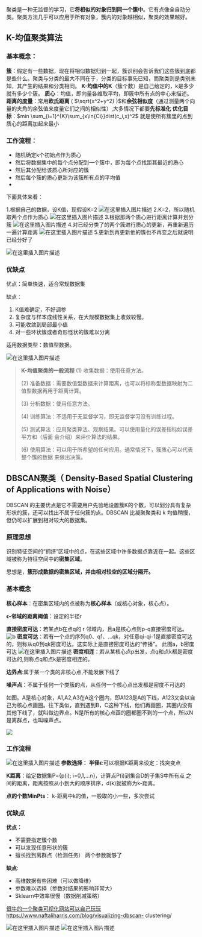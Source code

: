 ﻿聚类是一种无监督的学习，它**将相似的对象归到同一个簇中**。它有点像全自动分类。聚类方法几乎可以应用于所有对象，簇内的对象越相似，聚类的效果越好。

## K-均值聚类算法
### **基本概念**：
**簇**：假定有一些数据，现在将相似数据归到一起，簇识别会告诉我们这些簇到底都是些什么。聚类与分类的最大不同在于，分类的目标事先已知，而聚类则是类别未知，其产生的结果和分类相同。
**K-均值中的K**（簇个数）是自己给定的，k是多少就有多少个簇。
**质心**：均值，即向量各维取平均，即簇中所有点的中心来描述。
**距离的度量**：常用**欧氏距离** ( $\sqrt{x^2+y^2} )$和**余弦相似度**（通过测量两个向量的夹角的余弦值来度量它们之间的相似性）,大多情况下都要**先标准化**
**优化目标**：$min \sum_{i=1}^{K}\sum_{x\in{Ci}}dist(c_i,x)^2$   就是使所有簇里的点到质心的距离加起来最小





### **工作流程：**
- 随机确定k个初始点作为质心
- 然后将数据集中的每个点分配到一个簇中，即为每个点找距其最近的质心
- 然后其分配给该质心所对应的簇
- 然后每个簇的质心更新为该簇所有点的平均值
- 
下面具体来看：

1.根据自己的数据，设K值，现假设K=2
![在这里插入图片描述](https://img-blog.csdnimg.cn/20200525234120221.png)
2.K=2，所以随机取两个点作为质心
![在这里插入图片描述](https://img-blog.csdnimg.cn/20200525234256153.png)
3.根据那两个质心进行距离计算并划分簇
![在这里插入图片描述](https://img-blog.csdnimg.cn/20200525234414336.png)
4.对已经分类了的两个簇进行质心的更新，再重新遍历一遍计算距离
![在这里插入图片描述](https://img-blog.csdnimg.cn/20200525234608281.png?x-oss-process=image/watermark,type_ZmFuZ3poZW5naGVpdGk,shadow_10,text_aHR0cHM6Ly9ibG9nLmNzZG4ubmV0L3dlaXhpbl80NTc1NTMzMg==,size_16,color_FFFFFF,t_70)
5.更新到再更新他的簇也不再变之后就说明已经分好了

![在这里插入图片描述](https://img-blog.csdnimg.cn/20200525234750307.png)
### 优缺点
优点：简单快速，适合常规数据集

缺点：
1. K值难确定，不好调参
2. 复杂度与样本成线性关系，在大规模数据集上收敛较慢。
3. 可能收敛到局部最小值
4. 对一些环状簇或者奇形怪状的簇难以分离

适用数据类型：数值型数据。

![在这里插入图片描述](https://img-blog.csdnimg.cn/20200526000937847.png?x-oss-process=image/watermark,type_ZmFuZ3poZW5naGVpdGk,shadow_10,text_aHR0cHM6Ly9ibG9nLmNzZG4ubmV0L3dlaXhpbl80NTc1NTMzMg==,size_16,color_FFFFFF,t_70)

>**K-均值聚类的一般流程** 
(1) 收集数据：使用任意方法。 
>
>(2) 准备数据：需要数值型数据来计算距离，也可以将标称型数据映射为二值型数据再用于距离计算。
 >
>(3) 分析数据：使用任意方法。 
>
>(4) 训练算法：不适用于无监督学习，即无监督学习没有训练过程。 
>
>(5) 测试算法：应用聚类算法、观察结果。可以使用量化的误差指标如误差平方和（后面 会介绍）来评价算法的结果。 
 >
>(6) 使用算法：可以用于所希望的任何应用。通常情况下，簇质心可以代表整个簇的数据 来做出决策。
 
## DBSCAN聚类（ Density-Based Spatial Clustering of Applications with Noise）
DBSCAN 的主要优点是它不需要用户先验地设置簇K的个数，可以划分具有复杂形状的簇，还可以找出不属于任何簇的点。DBSCAN 比凝聚聚类和 k 均值稍慢，但仍可以扩展到相对较大的数据集。


### 原理思想
识别特征空间的“拥挤”区域中的点，在这些区域中许多数据点靠近在一起。这些区域被称为特征空间中的**密集区域**。

思想是，**簇形成数据的密集区域，并由相对较空的区域分隔开。**


### 基本概念
**核心样本**：在密集区域内的点被称为**核心样本**（或核心对象，核心点）。

**ϵ-邻域的距离阈值**：设定的半径r

**直接密度可达**：若某点b在点q的 r 邻域内，且a是核心点则p-q直接密度可达。 
![b](https://img-blog.csdnimg.cn/2020052609432827.png?x-oss-process=image/watermark,type_ZmFuZ3poZW5naGVpdGk,shadow_10,text_aHR0cHM6Ly9ibG9nLmNzZG4ubmV0L3dlaXhpbl80NTc1NTMzMg==,size_16,color_FFFFFF,t_70)
**密度可达**：若有一个点的序列q0、q1、…qk，对任意qi-qi-1是直接密度可达的，则称从q0到qk密度可达，这实际上是直接密度可达的“传播”。
此图a，b密度可达
![在这里插入图片描述](https://img-blog.csdnimg.cn/20200526100058982.png?x-oss-process=image/watermark,type_ZmFuZ3poZW5naGVpdGk,shadow_10,text_aHR0cHM6Ly9ibG9nLmNzZG4ubmV0L3dlaXhpbl80NTc1NTMzMg==,size_16,color_FFFFFF,t_70)
**密度相连**：若从某核心点p出发，点q和点k都是密度可达的,则称点q和点k是密度相连的。

**边界点**:属于某一个类的非核心点,不能发展下线了

**噪声点**：不属于任何一个类簇的点，从任何一个核心点出发都是密度不可达的

如图。A是核心对象，A1,A2,A3在A这个圈内，即A123是A的下线，A123又会以自己为核心点画圈。往下类似，直到遇到B，C这种下线，他们再画圈，其圈内没有其他下线了，就叫做边界点。N是所有的核心点画的圈都圈不到的一个点，所以N是离群点，也叫噪声点。


![](https://img-blog.csdnimg.cn/20200526101337517.png?x-oss-process=image/watermark,type_ZmFuZ3poZW5naGVpdGk,shadow_10,text_aHR0cHM6Ly9ibG9nLmNzZG4ubmV0L3dlaXhpbl80NTc1NTMzMg==,size_16,color_FFFFFF,t_70)
### 工作流程
![在这里插入图片描述](https://img-blog.csdnimg.cn/20200526102945547.png?x-oss-process=image/watermark,type_ZmFuZ3poZW5naGVpdGk,shadow_10,text_aHR0cHM6Ly9ibG9nLmNzZG4ubmV0L3dlaXhpbl80NTc1NTMzMg==,size_16,color_FFFFFF,t_70)
**参数选择：**
**半径ϵ**:可以根据K距离来设定：找突变点

**K距离**：给定数据集P={p(i); i=0,1,…n}，计算点P(i)到集合D的子集S中所有点 之间的距离，距离按照从小到大的顺序排序，d(k)就被称为k-距离。

**点的个数MinPts**： k-距离中k的值，一般取的小一些，多次尝试
### 优缺点
**优点：**

- 不需要指定簇个数
- 可以发现任意形状的簇
- 擅长找到离群点（检测任务） 两个参数就够了

**缺点**:
- 高维数据有些困难（可以做降维）
- 参数难以选择（参数对结果的影响非常大）  
- Sklearn中效率很慢（数据削减策略）


[很牛的一个聚类可视化网站可以自己玩玩](https://www.naftaliharris.com/blog/visualizing-dbscan-clustering/)
https://www.naftaliharris.com/blog/visualizing-dbscan-  clustering/

![在这里插入图片描述](https://img-blog.csdnimg.cn/20200526105540689.png?x-oss-process=image/watermark,type_ZmFuZ3poZW5naGVpdGk,shadow_10,text_aHR0cHM6Ly9ibG9nLmNzZG4ubmV0L3dlaXhpbl80NTc1NTMzMg==,size_16,color_FFFFFF,t_70)
![在这里插入图片描述](https://img-blog.csdnimg.cn/20200526105550870.png?x-oss-process=image/watermark,type_ZmFuZ3poZW5naGVpdGk,shadow_10,text_aHR0cHM6Ly9ibG9nLmNzZG4ubmV0L3dlaXhpbl80NTc1NTMzMg==,size_16,color_FFFFFF,t_70)
